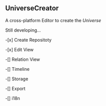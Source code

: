 ## UniverseCreator



A cross-platform Editor to create the *Universe*


Still developing...


-\[x] Create Repositoty


-\[x] Edit View


-\[] Relation View


-\[] Timeline


-\[] Storage


-\[] Export


-\[] i18n

